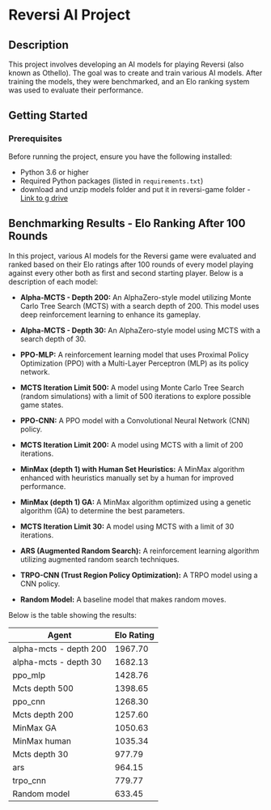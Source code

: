 # Reversi AI Project

## Description

This project involves developing an AI models for playing Reversi (also known as Othello). The goal was to create and train various AI models.
After training the models, they were benchmarked, and an Elo ranking system was used to evaluate their performance.

## Getting Started

### Prerequisites

Before running the project, ensure you have the following installed:

- Python 3.6 or higher
- Required Python packages (listed in `requirements.txt`)
- download and unzip models folder and put it in reversi-game folder - [Link to g drive](https://drive.google.com/drive/folders/14qqvrT65f06vb5iivH9EdJtylYMtIpWh?usp=sharing)

## Benchmarking Results - Elo Ranking After 100 Rounds

In this project, various AI models for the Reversi game were evaluated and ranked based on their Elo ratings after 100 rounds of every model playing against every other both as first and second starting player. Below is a description of each model:

- **Alpha-MCTS - Depth 200:** An AlphaZero-style model utilizing Monte Carlo Tree Search (MCTS) with a search depth of 200. This model uses deep reinforcement learning to enhance its gameplay.

- **Alpha-MCTS - Depth 30:** An AlphaZero-style model using MCTS with a search depth of 30.

- **PPO-MLP:** A reinforcement learning model that uses Proximal Policy Optimization (PPO) with a Multi-Layer Perceptron (MLP) as its policy network.

- **MCTS Iteration Limit 500:** A model using Monte Carlo Tree Search (random simulations) with a limit of 500 iterations to explore possible game states.

- **PPO-CNN:** A PPO model with a Convolutional Neural Network (CNN) policy.

- **MCTS Iteration Limit 200:** A model using MCTS with a limit of 200 iterations.

- **MinMax (depth 1) with Human Set Heuristics:** A MinMax algorithm enhanced with heuristics manually set by a human for improved performance.

- **MinMax (depth 1) GA:** A MinMax algorithm optimized using a genetic algorithm (GA) to determine the best parameters.

- **MCTS Iteration Limit 30:** A model using MCTS with a limit of 30 iterations.

- **ARS (Augmented Random Search):** A reinforcement learning algorithm utilizing augmented random search techniques.

- **TRPO-CNN (Trust Region Policy Optimization):** A TRPO model using a CNN policy.

- **Random Model:** A baseline model that makes random moves.

Below is the table showing the results:


| Agent                          | Elo Rating |
|--------------------------------|------------|
| alpha-mcts - depth 200         | 1967.70    |
| alpha-mcts - depth 30          | 1682.13    |
| ppo_mlp                        | 1428.76    |
| Mcts depth 500                 | 1398.65    |
| ppo_cnn                        | 1268.30    |
| Mcts depth 200                 | 1257.60    |
| MinMax GA                      | 1050.63    |
| MinMax human                   | 1035.34    |
| Mcts depth 30                  | 977.79     |
| ars                            | 964.15     |
| trpo_cnn                       | 779.77     |
| Random model                   | 633.45     |
